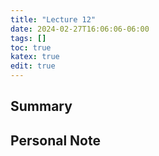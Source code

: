 ```yaml
---
title: "Lecture 12"
date: 2024-02-27T16:06:06-06:00
tags: []
toc: true
katex: true
edit: true
---
```


## Summary

## Personal Note